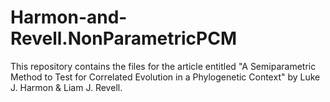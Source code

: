 # Harmon-and-Revell.NonParametricPCM
 
This repository contains the files for the article entitled "A Semiparametric Method to Test for Correlated Evolution in a Phylogenetic Context" by Luke J. Harmon & Liam J. Revell.

